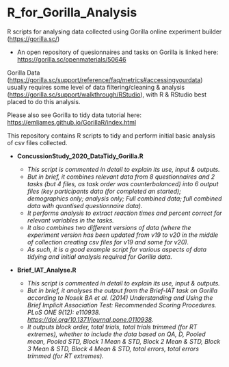 # R_for_Gorilla_Analysis
R scripts for analysing data collected using Gorilla online experiment builder (https://gorilla.sc/)

- An open repository of quesionnaires and tasks on Gorilla is linked here: https://gorilla.sc/openmaterials/50646

Gorilla Data (https://gorilla.sc/support/reference/faq/metrics#accessingyourdata) 
usually requires some level of data filtering/cleaning & analysis (https://gorilla.sc/support/walkthrough/RStudio),
with R & RStudio best placed to do this analysis. 

Please also see Gorilla to tidy data tutorial here: https://emljames.github.io/GorillaR/index.html

This repository contains R scripts to tidy and perform initial basic analysis of csv files collected. 

 - **ConcussionStudy_2020_DataTidy_Gorilla.R**
 
      - _This script is commented in detail to explain its use, input & outputs._ 
      - _But in brief, it combines relevant data from 8 questionnaires and 2 tasks (but 4 files, as task order was counterbalanced) into 6 output files (key participants data (for completed an started); demographics only; analysis only; Full combined data; full combined data with quantised questionnaire data)._ 
      - _It performs analysis to extract reaction times and percent correct for relevant variables in the tasks._ 
      - _It also combines two different versions of data (where the experiment version has been updated from v19 to v20 in the middle of collection creating csv files for v19 and some for v20)._ 
      - _As such, it is a good example script for various aspects of data tidying and initial analysis required for Gorilla data._ 

- **Brief_IAT_Analyse.R**
 
     - _This script is commented in detail to explain its use, input & outputs._ 
     - _But in brief, it analyses the output from the Brief-IAT task on Gorilla according to Nosek BA et al. (2014) Understanding and Using the Brief Implicit Association Test: Recommended Scoring Procedures. PLoS ONE 9(12): e110938. https://doi.org/10.1371/journal.pone.0110938._
     - _It outputs block order, total trials, total trials trimmed (for RT extremes), whether to include the data based on QA, D, Pooled mean, Pooled STD, Block 1 Mean & STD, Block 2 Mean & STD, Block 3 Mean & STD, Block 4 Mean & STD, total errors, total errors trimmed (for RT extremes)._  
